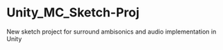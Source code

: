 # Unity_MC_Sketch-Proj
New sketch project for surround ambisonics and audio implementation in Unity
